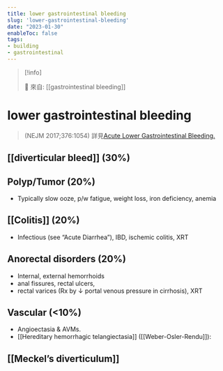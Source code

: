 ```yaml
---
title: lower gastrointestinal bleeding
slug: 'lower-gastrointestinal-bleeding'
date: "2023-01-30"
enableToc: false
tags:
- building
- gastrointestinal
---
```


> [!info]
>
> 🌱 來自: [[gastrointestinal bleeding]]

# lower gastrointestinal bleeding

> (NEJM 2017;376:1054)
> 詳見[Acute Lower Gastrointestinal Bleeding.](https://www.ncbi.nlm.nih.gov/pubmed/28296600)


## [[diverticular bleed]] (30%)

## Polyp/Tumor (20%)
* Typically slow ooze, p/w fatigue, weight loss, iron deficiency, anemia

## [[Colitis]] (20%)
* Infectious (see “Acute Diarrhea”), IBD, ischemic colitis, XRT

## Anorectal disorders (20%)
* Internal, external hemorrhoids
* anal fissures, rectal ulcers,
* rectal varices (Rx by ↓ portal venous pressure in cirrhosis), XRT

## Vascular (<10%)
* Angioectasia & AVMs.
* [[Hereditary hemorrhagic telangiectasia]] ([[Weber-Osler-Rendu]]):

## [[Meckel’s diverticulum]]

